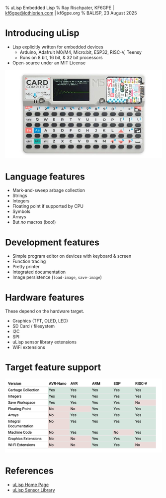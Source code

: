 % uLisp Embedded Lisp
% Ray Rischpater, KF6GPE | kf6gpe@lothlorien.com | kf6gpe.org
% BALISP, 23 August 2025

# Introducing uLisp 
* Lisp explicitly written for embedded devices
    * Arduino, Adafruit M0/M4, Micro:bit, ESP32, RISC-V, Teensy
    * Runs on 8 bit, 16 bit, & 32 bit processors
* Open-source under an MIT License

![Cardputer (ulisp.com)](images/cardputerhome.jpg)

# Language features
* Mark-and-sweep arbage collection
* Strings
* Integers
* Floating point if supported by CPU
* Symbols
* Arrays
* But *no* macros (boo!)

# Development features
* Simple program editor on devices with keyboard & screen
* Function tracing
* Pretty printer
* Integrated documentation
* Image persistence (`load-image`, `save-image`)

# Hardware features

These depend on the hardware target.

* Graphics (TFT, OLED, LED)
* SD Card / filesystem 
* I2C
* SPI
* uLisp sensor library extensions
* WiFi extensions

# Target feature support
![Features (http://ulisp.com)](images/features.png)

# References
* [uLisp Home Page](http://ulisp.com)
* [uLisp Sensor Library](http://library.ulisp.com)
